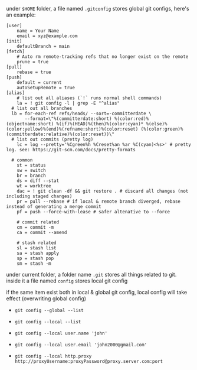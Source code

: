 under `$HOME` folder, a file named `.gitconfig` stores global git configs, here's an example:

```git
[user]
	name = Your Name
	email = xyz@example.com
[init]
	defaultBranch = main
[fetch]
	# Auto rm remote-tracking refs that no longer exist on the remote
	prune = true
[pull]
	rebase = true
[push]
	default = current
	autoSetupRemote = true
[alias]
	# list out all aliases (`!` runs normal shell commands)
	la = ! git config -l | grep -E "^alias"
  # list out all branches
  lb = for-each-ref refs/heads/ --sort=-committerdate \
       --format=\"%(committerdate:short) %(color:red)%(objectname:short) %(if)%(HEAD)%(then)%(color:cyan)* %(else)%(color:yellow)%(end)%(refname:short)%(color:reset) (%(color:green)%(committerdate:relative)%(color:reset))\"
  # list out commits (pretty log)
	lc = log --pretty='%Cgreen%h %Creset%an %ar %C(cyan)<%s>' # pretty log. see: https://git-scm.com/docs/pretty-formats

  # common
	st = status
  	sw = switch
	br = branch
  	ds = diff --stat
  	wt = worktree
  	dac = ! git clean -df && git restore . # discard all changes (not including staged changes)
	pr = pull --rebase # if local & remote branch diverged, rebase instead of generating a merge commit
	pf = push --force-with-lease # safer altenative to --force

	# commit related
	cm = commit -m
	ca = commit --amend

	# stash related
	sl = stash list
	sa = stash apply
	sp = stash pop
	sm = stash -m
```

under current folder, a folder name `.git` stores all things related to git. inside it a file named `config` stores local git config

if the same item exist both in local & global git config, local config will take effect (overwriting global config)

- `git config --global --list`

- `git config --local --list`

- `git config --local user.name 'john'`

- `git config --local user.email 'john2000@gmail.com'`

- `git config --local http.proxy http://proxyUsername:proxyPassword@proxy.server.com:port`

